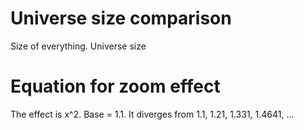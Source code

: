 # Universe size comparison
Size of everything. Universe size
# Equation for zoom effect
The effect is x^2. Base = 1.1. It diverges from 1.1, 1.21, 1.331, 1.4641, ...

